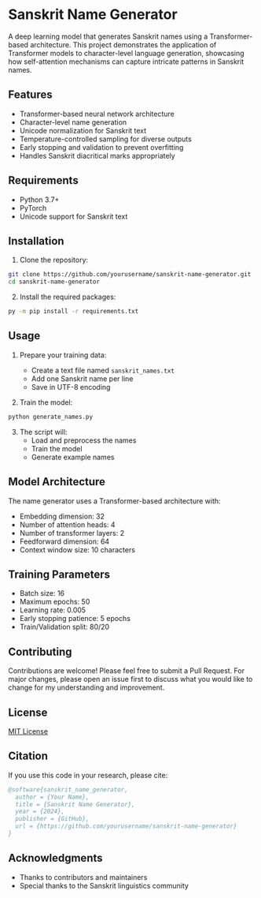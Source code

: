 # Sanskrit Name Generator

A deep learning model that generates Sanskrit names using a Transformer-based architecture. This project demonstrates the application of Transformer models to character-level language generation, showcasing how self-attention mechanisms can capture intricate patterns in Sanskrit names.

## Features

- Transformer-based neural network architecture
- Character-level name generation
- Unicode normalization for Sanskrit text
- Temperature-controlled sampling for diverse outputs
- Early stopping and validation to prevent overfitting
- Handles Sanskrit diacritical marks appropriately



## Requirements

- Python 3.7+
- PyTorch
- Unicode support for Sanskrit text

## Installation

1. Clone the repository:
```bash
git clone https://github.com/yourusername/sanskrit-name-generator.git
cd sanskrit-name-generator
```

2. Install the required packages:
```bash
py -m pip install -r requirements.txt
```

## Usage

1. Prepare your training data:
   - Create a text file named `sanskrit_names.txt`
   - Add one Sanskrit name per line
   - Save in UTF-8 encoding

2. Train the model:
```bash
python generate_names.py
```

3. The script will:
   - Load and preprocess the names
   - Train the model
   - Generate example names

## Model Architecture

The name generator uses a Transformer-based architecture with:
- Embedding dimension: 32
- Number of attention heads: 4
- Number of transformer layers: 2
- Feedforward dimension: 64
- Context window size: 10 characters

## Training Parameters

- Batch size: 16
- Maximum epochs: 50
- Learning rate: 0.005
- Early stopping patience: 5 epochs
- Train/Validation split: 80/20

## Contributing

Contributions are welcome! Please feel free to submit a Pull Request. For major changes, please open an issue first to discuss what you would like to change for my understanding and improvement. 

## License

[MIT License](LICENSE)

## Citation

If you use this code in your research, please cite:

```bibtex
@software{sanskrit_name_generator,
  author = {Your Name},
  title = {Sanskrit Name Generator},
  year = {2024},
  publisher = {GitHub},
  url = {https://github.com/yourusername/sanskrit-name-generator}
}
```

## Acknowledgments

- Thanks to contributors and maintainers
- Special thanks to the Sanskrit linguistics community